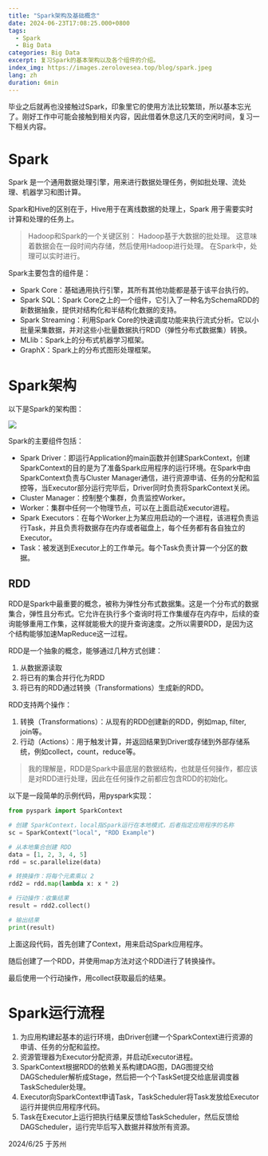 ```yaml
---
title: "Spark架构及基础概念"
date: 2024-06-23T17:08:25.000+0800
tags:
  - Spark
  - Big Data
categories: Big Data
excerpt: 复习Spark的基本架构以及各个组件的介绍。
index_img: https://images.zerolovesea.top/blog/spark.jpeg
lang: zh
duration: 6min
---
```


毕业之后就再也没接触过Spark，印象里它的使用方法比较繁琐，所以基本忘光了。刚好工作中可能会接触到相关内容，因此借着休息这几天的空闲时间，复习一下相关内容。

# Spark

Spark 是一个通用数据处理引擎，用来进行数据处理任务，例如批处理、流处理、机器学习和图计算。

Spark和Hive的区别在于，Hive用于在离线数据的处理上，Spark 用于需要实时计算和处理的任务上。

> Hadoop和Spark的一个关键区别： Hadoop基于大数据的批处理。 这意味着数据会在一段时间内存储，然后使用Hadoop进行处理。 在Spark中，处理可以实时进行。
> 

Spark主要包含的组件是：

- Spark Core：基础通用执行引擎，其所有其他功能都是基于该平台执行的。
- Spark SQL：Spark Core之上的一个组件，它引入了一种名为SchemaRDD的新数据抽象，提供对结构化和半结构化数据的支持。
- Spark Streaming：利用Spark Core的快速调度功能来执行流式分析。它以小批量采集数据，并对这些小批量数据执行RDD（弹性分布式数据集）转换。
- MLlib：Spark上的分布式机器学习框架。
- GraphX：Spark上的分布式图形处理框架。

# Spark架构

以下是Spark的架构图：

![](https://static001.geekbang.org/infoq/6a/6a017f614dd45c2434cdeb2ef203e07d.png)

Spark的主要组件包括：

- Spark Driver：即运行Application的main函数并创建SparkContext，创建SparkContext的目的是为了准备Spark应用程序的运行环境。在Spark中由SparkContext负责与Cluster Manager通信，进行资源申请、任务的分配和监控等，当Executor部分运行完毕后，Driver同时负责将SparkContext关闭。
- Cluster Manager：控制整个集群，负责监控Worker。
- Worker：集群中任何一个物理节点，可以在上面启动Executor进程。
- Spark Executors：在每个Worker上为某应用启动的一个进程，该进程负责运行Task，并且负责将数据存在内存或者磁盘上，每个任务都有各自独立的Executor。
- Task：被发送到Executor上的工作单元。每个Task负责计算一个分区的数据。

## RDD

RDD是Spark中最重要的概念，被称为弹性分布式数据集。这是一个分布式的数据集合，弹性且分布式。它允许在执行多个查询时将工作集缓存在内存中，后续的查询能够重用工作集，这样就能极大的提升查询速度。之所以需要RDD，是因为这个结构能够加速MapReduce这一过程。

RDD是一个抽象的概念，能够通过几种方式创建：

1. 从数据源读取
2. 将已有的集合并行化为RDD
3. 将已有的RDD通过转换（Transformations）生成新的RDD。

RDD支持两个操作：

1. 转换（Transformations）：从现有的RDD创建新的RDD，例如map, filter, join等。
2. 行动（Actions）：用于触发计算，并返回结果到Driver或存储到外部存储系统，例如collect，count，reduce等。

> 我的理解是，RDD是Spark中最底层的数据结构，也就是任何操作，都应该是对RDD进行处理，因此在任何操作之前都应包含RDD的初始化。

以下是一段简单的示例代码，用pyspark实现：

```python
from pyspark import SparkContext

# 创建 SparkContext，local指Spark运行在本地模式，后者指定应用程序的名称
sc = SparkContext("local", "RDD Example")

# 从本地集合创建 RDD
data = [1, 2, 3, 4, 5]
rdd = sc.parallelize(data)

# 转换操作：将每个元素乘以 2
rdd2 = rdd.map(lambda x: x * 2)

# 行动操作：收集结果
result = rdd2.collect()

# 输出结果
print(result)
```

上面这段代码，首先创建了Context，用来启动Spark应用程序。

随后创建了一个RDD，并使用map方法对这个RDD进行了转换操作。

最后使用一个行动操作，用collect获取最后的结果。

# Spark运行流程

1. 为应用构建起基本的运行环境，由Driver创建一个SparkContext进行资源的申请、任务的分配和监控。
2. 资源管理器为Executor分配资源，并启动Executor进程。
3. SparkContext根据RDD的依赖关系构建DAG图，DAG图提交给DAGScheduler解析成Stage，然后把一个个TaskSet提交给底层调度器TaskScheduler处理。
4. Executor向SparkContext申请Task，TaskScheduler将Task发放给Executor运行并提供应用程序代码。
5. Task在Executor上运行把执行结果反馈给TaskScheduler，然后反馈给DAGScheduler，运行完毕后写入数据并释放所有资源。

2024/6/25 于苏州
